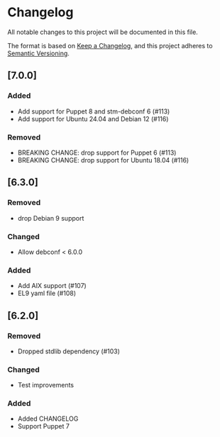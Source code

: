 # Changelog
All notable changes to this project will be documented in this file.

The format is based on [Keep a Changelog](https://keepachangelog.com/en/1.0.0/),
and this project adheres to [Semantic Versioning](https://semver.org/spec/v2.0.0.html).

## [7.0.0]
### Added
- Add support for Puppet 8 and stm-debconf 6 (#113)
- Add support for Ubuntu 24.04 and Debian 12 (#116)
### Removed
- BREAKING CHANGE: drop support for Puppet 6 (#113)
- BREAKING CHANGE: drop support for Ubuntu 18.04 (#116)

## [6.3.0]
### Removed
- drop Debian 9 support
### Changed
- Allow debconf < 6.0.0
### Added
- Add AIX support (#107)
- EL9 yaml file (#108)

## [6.2.0]
### Removed
- Dropped stdlib dependency (#103)
### Changed
- Test improvements
### Added
- Added CHANGELOG
- Support Puppet 7
